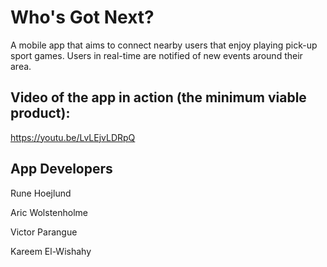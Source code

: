 # Who's Got Next?

A mobile app that aims to connect nearby users that enjoy playing pick-up sport games. Users in real-time are notified of new events around their area.

## Video of the app in action (the minimum viable product):
https://youtu.be/LvLEjvLDRpQ

## App Developers
Rune Hoejlund

Aric Wolstenholme

Victor Parangue

Kareem El-Wishahy
